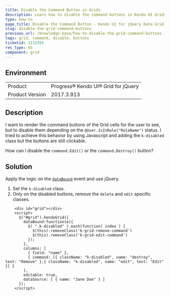 ```yaml
---
title: Disable the Command Button in Grids
description: Learn how to disable the command buttons in Kendo UI Grids.
type: how-to
page_title: Disable the Command Button - Kendo UI for jQuery Data Grid
slug: disable-the-grid-command-buttons
previous_url: /knowledge-base/how-to-disable-the-grid-command-buttons
tags: grid, command, disable, buttons
ticketid: 1133355
res_type: kb
component: grid
---
```


## Environment

<table>
 <tr>
  <td>Product</td>
  <td>Progress® Kendo UI® Grid for jQuery</td> 
 </tr>
  <tr>
  <td>Product Version</td>
  <td>2017.3.913</td>
 </tr>
</table>


## Description

I want to render the command buttons of the Grid cells for the user to see, but to disable them depending on the `@User.IsInRole("RoleName")` status. I tried to achieve this behavior by using Javascript and adding the `k-disabled` class but the buttons are still clickable.

How can I disable the `command.Edit()` or the `command.Destroy()` button?

## Solution

Apply the logic on the [`dataBound`](https://docs.telerik.com/kendo-ui/api/javascript/ui/grid/events/databound) event and use jQuery.

1. Set the `k-disabled` class.
1. Only on the disabled buttons, remove the `delete` and `edit` specific classes.

```dojo
    <div id="grid"></div>
    <script>
      $("#grid").kendoGrid({
        dataBound:function(e){
          $( ".k-disabled" ).each(function( index ) {
            $(this).removeClass('k-grid-remove-command')
            $(this).removeClass('k-grid-edit-command')
          });
        },
        columns: [
          { field: "name" },
          { command: [{ className: "k-disabled", name: "destroy", text: "Remove" },{ className: "k-disabled", name: "edit", text: "Edit" }] }
        ],
        editable: true,
        dataSource: [ { name: "Jane Doe" } ]
      });
    </script>
```
